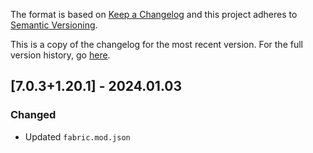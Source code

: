 The format is based on [Keep a Changelog](http://keepachangelog.com/en/1.0.0/) and this project adheres to [Semantic Versioning](http://semver.org/spec/v2.0.0.html).

This is a copy of the changelog for the most recent version. For the full version history, go [here](https://github.com/illusivesoulworks/consecration/blob/1.20.x/CHANGELOG.md).

## [7.0.3+1.20.1] - 2024.01.03
### Changed
- Updated `fabric.mod.json`
